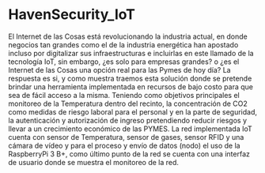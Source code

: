 # HavenSecurity_IoT
El Internet de las Cosas está revolucionando la industria actual, en donde
negocios tan grandes como el de la industria energética han apostado
incluso por digitalizar sus infraestructuras e incluirlas en este llamado de
la tecnología IoT, sin embargo, ¿es solo para empresas grandes? o ¿es el
Internet de las Cosas una opción real para las Pymes de hoy día? La
respuesta es si, y como muestra traemos esta solución donde se
pretende brindar una herramienta implementada en recursos de bajo
costo para que sea de fácil acceso a la misma. Teniendo como objetivos
principales el monitoreo de la Temperatura dentro del recinto, la
concentración de CO2 como medidas de riesgo laboral para el personal y
en la parte de seguridad, la autenticación y autorización de ingreso
pretendiendo reducir riesgos y llevar a un crecimiento económico de las
PYMES. La red implementada IoT cuenta con sensor de Temperatura,
sensor de gases, sensor RFID y una cámara de vídeo y para el proceso y
envío de datos (nodo) el uso de la RaspberryPi 3 B+, como último punto
de la red se cuenta con una interfaz de usuario donde se muestra el
monitoreo de la red.
